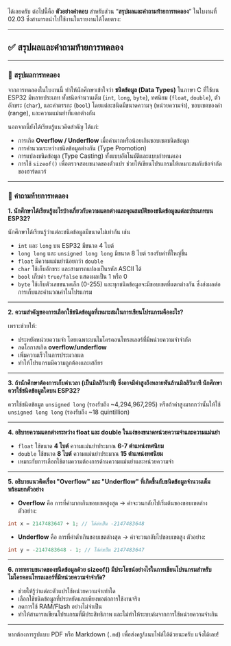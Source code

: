 ได้เลยครับ ต่อไปนี้คือ **ตัวอย่างคำตอบ** สำหรับส่วน “**สรุปผลและคำถามท้ายการทดลอง**” ในใบงานที่ 02.03 ซึ่งสามารถนำไปใช้งานในรายงานได้โดยตรง:

---

## ✅ สรุปผลและคำถามท้ายการทดลอง

---

### 🔷 **สรุปผลการทดลอง**

จากการทดลองในใบงานนี้ ทำให้นักศึกษาเข้าใจว่า **ชนิดข้อมูล (Data Types)** ในภาษา C ที่ใช้บน ESP32 มีหลายประเภท ทั้งชนิดจำนวนเต็ม (`int`, `long`, `byte`), ทศนิยม (`float`, `double`), ตัวอักขระ (`char`), และค่าตรรกะ (`bool`) โดยแต่ละชนิดมีขนาดความจุ (หน่วยความจำ), ขอบเขตของค่า (range), และความแม่นยำที่แตกต่างกัน

นอกจากนี้ยังได้เรียนรู้แนวคิดสำคัญ ได้แก่:

* การเกิด **Overflow / Underflow** เมื่อค่ามากหรือน้อยเกินขอบเขตชนิดข้อมูล
* การคำนวณระหว่างชนิดข้อมูลต่างกัน (Type Promotion)
* การแปลงชนิดข้อมูล (Type Casting) ทั้งแบบอัตโนมัติและแบบกำหนดเอง
* การใช้ `sizeof()` เพื่อตรวจสอบขนาดของตัวแปร ช่วยให้เขียนโปรแกรมให้เหมาะสมกับข้อจำกัดของฮาร์ดแวร์

---

### 🔷 **คำถามท้ายการทดลอง**

**1. นักศึกษาได้เรียนรู้อะไรบ้างเกี่ยวกับความแตกต่างและคุณสมบัติของชนิดข้อมูลแต่ละประเภทบน ESP32?**

นักศึกษาได้เรียนรู้ว่าแต่ละชนิดข้อมูลมีขนาดไม่เท่ากัน เช่น

* `int` และ `long` บน ESP32 มีขนาด 4 ไบต์
* `long long` และ `unsigned long long` มีขนาด 8 ไบต์ รองรับค่าที่ใหญ่ขึ้น
* `float` มีความแม่นยำน้อยกว่า `double`
* `char` ใช้เก็บอักขระ และสามารถแปลงเป็นรหัส ASCII ได้
* `bool` เก็บค่า `true/false` แสดงผลเป็น 1 หรือ 0
* `byte` ใช้เก็บตัวเลขขนาดเล็ก (0-255)
  และทุกชนิดข้อมูลจะมีขอบเขตที่แตกต่างกัน ซึ่งส่งผลต่อการเก็บและคำนวณค่าในโปรแกรม

---

**2. ความสำคัญของการเลือกใช้ชนิดข้อมูลที่เหมาะสมในการเขียนโปรแกรมคืออะไร?**

เพราะช่วยให้:

* ประหยัดหน่วยความจำ โดยเฉพาะบนไมโครคอนโทรลเลอร์ที่มีหน่วยความจำจำกัด
* ลดโอกาสเกิด **overflow/underflow**
* เพิ่มความเร็วในการประมวลผล
* ทำให้โปรแกรมมีความถูกต้องและเสถียร

---

**3. ถ้านักศึกษาต้องการเก็บค่าเวลา (เป็นมิลลิวินาที) ซึ่งอาจมีค่าสูงถึงหลายพันล้านมิลลิวินาที นักศึกษาควรใช้ชนิดข้อมูลใดบน ESP32?**

ควรใช้ชนิดข้อมูล `unsigned long` (รองรับถึง \~4,294,967,295) หรือถ้าค่าสูงมากกว่านั้นให้ใช้ `unsigned long long` (รองรับถึง \~18 quintillion)

---

**4. อธิบายความแตกต่างระหว่าง float และ double ในแง่ของขนาดหน่วยความจำและความแม่นยำ**

* `float` ใช้ขนาด **4 ไบต์** ความแม่นยำประมาณ **6-7 ตำแหน่งทศนิยม**
* `double` ใช้ขนาด **8 ไบต์** ความแม่นยำประมาณ **15 ตำแหน่งทศนิยม**
* เหมาะกับการเลือกใช้ตามความต้องการด้านความแม่นยำและหน่วยความจำ

---

**5. อธิบายแนวคิดเรื่อง "Overflow" และ "Underflow" ที่เกิดขึ้นกับชนิดข้อมูลจำนวนเต็ม พร้อมยกตัวอย่าง**

* **Overflow** คือ การที่ค่ามากเกินขอบเขตสูงสุด → ค่าจะวนกลับไปเริ่มต้นของขอบเขตล่าง
  ตัวอย่าง:

```cpp
int x = 2147483647 + 1; // ได้ค่าเป็น -2147483648
```

* **Underflow** คือ การที่ค่าต่ำเกินขอบเขตล่างสุด → ค่าจะวนกลับไปขอบเขตสูง
  ตัวอย่าง:

```cpp
int y = -2147483648 - 1; // ได้ค่าเป็น 2147483647
```

---

**6. การทราบขนาดของชนิดข้อมูลด้วย sizeof() มีประโยชน์อย่างไรในการเขียนโปรแกรมสำหรับไมโครคอนโทรลเลอร์ที่มีหน่วยความจำจำกัด?**

* ช่วยให้รู้ว่าแต่ละตัวแปรใช้หน่วยความจำเท่าใด
* เลือกใช้ชนิดข้อมูลที่ประหยัดและเพียงพอต่อการใช้งานจริง
* ลดการใช้ RAM/Flash อย่างไม่จำเป็น
* ทำให้สามารถเขียนโปรแกรมที่มีประสิทธิภาพ และไม่ทำให้ระบบล่มจากการใช้หน่วยความจำเกิน

---

หากต้องการรูปแบบ PDF หรือ Markdown (`.md`) เพื่อส่งครู/แนบไฟล์ได้ด้วยนะครับ แจ้งได้เลย!
